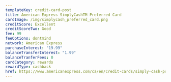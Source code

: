 ```yaml
---
templateKey: credit-card-post
title: American Express SimplyCashTM Preferred Card
cardImage: /img/simplycash_preferred_card.png
creditScore: Excellent
creditScoreTwo: Good
fee: 99
feeOptions: dontmind
network: American Express
purchaseInterest: "19.99"
balanceTransferInterest: "1.99"
balanceTranferFees: 0
cardCategory: rewards
rewardType: cashback
href: https://www.americanexpress.com/ca/en/credit-cards/simply-cash-preferred/
---
```

